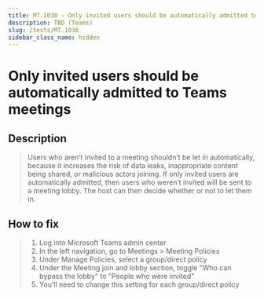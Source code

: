 ```yaml
---
title: MT.1038 - Only invited users should be automatically admitted to Teams meetings
description: TBD (Teams)
slug: /tests/MT.1038
sidebar_class_name: hidden
---
```


# Only invited users should be automatically admitted to Teams meetings

## Description

> Users who aren’t invited to a meeting shouldn’t be let in automatically, because it increases the risk of data leaks, inappropriate content being shared, or malicious actors joining. If only invited users are automatically admitted, then users who weren’t invited will be sent to a meeting lobby. The host can then decide whether or not to let them in.

## How to fix

> 1. Log into Microsoft Teams admin center
> 2. In the left navigation, go to Meetings > Meeting Policies
> 3. Under Manage Policies, select a group/direct policy
> 4. Under the Meeting join and lobby section, toggle "Who can bypass the lobby" to "People who were invited"
> 5. You’ll need to change this setting for each group/direct policy
